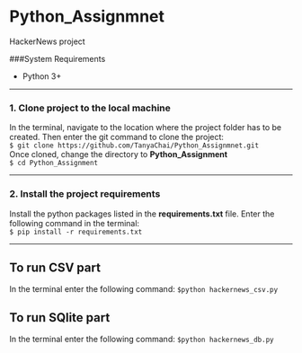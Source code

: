 # Python_Assignmnet
HackerNews project

###System Requirements

- Python 3+
------------
### 1. Clone project to the local machine
In the terminal, navigate to the location where the project folder has to be created. Then enter the git command to clone the project:<br />`$ git clone https://github.com/TanyaChai/Python_Assignmnet.git` <br />
Once cloned, change the directory to **Python_Assignment**<br /> `$ cd Python_Assignment`

------------
### 2. Install the project requirements
Install the python packages listed in the **requirements.txt** file.
Enter the following command in the terminal:<br />`$ pip install -r requirements.txt`

------------
## To run CSV part
In the terminal enter the following command: `$python hackernews_csv.py`

## To run SQlite part
In the terminal enter the following command: `$python hackernews_db.py`
